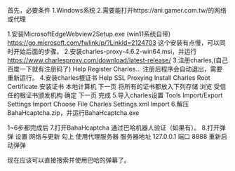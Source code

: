 首先，必要条件
    1.Windows系统
    2.需要能打开https://ani.gamer.com.tw/的网络或代理

1.安装MicrosoftEdgeWebview2Setup.exe (win11系统自带)
    https://go.microsoft.com/fwlink/p/?LinkId=2124703
    这个安装有点慢，可以同时开始后面的步骤。
2.安装charles-proxy-4.6.2-win64.msi，并运行 
    https://www.charlesproxy.com/download/latest-release/
3.注册charles,(自己百度一下就有注册码了)
    Help
    Register Charles...
    注册后程序会自动退出，需要重新运行。
4.安装charles根证书
    Help
    SSL Proxying
    Install Charles Root Certificate
    安装证书
    本地计算机
    下一页
    将所有的证书都放入下列存储
    浏览
    受信任的根证书颁发机构
    确定
    下一页
    完成
5.导入charles设置
    Tools
    Import/Export Settings
    Import
    Choose File
    Charles Settings.xml
    Import
6.解压BahaHcaptcha.zip，并运行BahaHcaptcha.exe

1~6步都完成后
7.打开BahaHcaptcha
    通过巴哈机器人验证（如果有）。
8.打开弹弹
    设置
    网络与更新
    勾上 使用代理服务器
    服务器地址 127.0.0.1
    端口 8888
    重新启动弹弹

现在应该可以直接搜索并使用巴哈的弹幕了。
